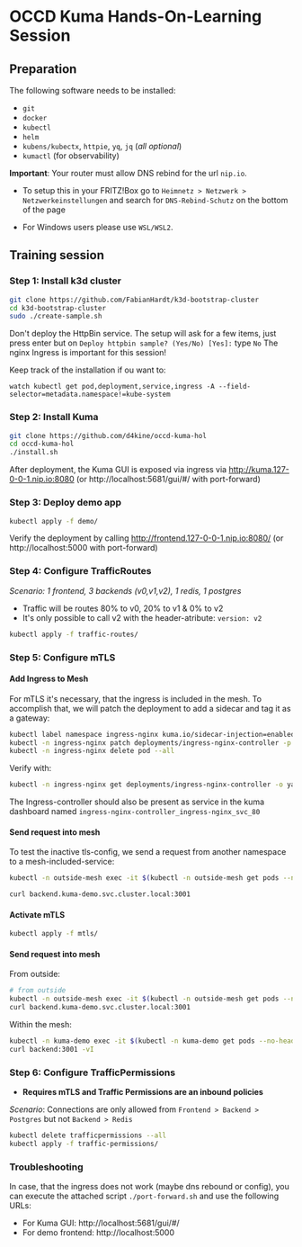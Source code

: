 # OCCD Kuma Hands-On-Learning Session

## Preparation

The following software needs to be installed:
- `git`
- `docker`
- `kubectl`
- `helm`
- `kubens/kubectx`, `httpie`, `yq`, `jq` (*all optional*)
- `kumactl` (for observability)

**Important**: Your router must allow DNS rebind for the url `nip.io`.
- To setup this in your FRITZ!Box go to `Heimnetz > Netzwerk > Netzwerkeinstellungen` and search for `DNS-Rebind-Schutz` on the bottom of the page

- For Windows users please use `WSL/WSL2`.


## Training session

### Step 1: Install k3d cluster

```sh
git clone https://github.com/FabianHardt/k3d-bootstrap-cluster
cd k3d-bootstrap-cluster
sudo ./create-sample.sh
```
Don't deploy the HttpBin service. The setup will ask for a few items, just press enter but on `Deploy httpbin sample? (Yes/No) [Yes]:` type `No`
The nginx Ingress is important for this session!

Keep track of the installation if ou want to:
```
watch kubectl get pod,deployment,service,ingress -A --field-selector=metadata.namespace!=kube-system
```


### Step 2: Install Kuma

```sh
git clone https://github.com/d4kine/occd-kuma-hol
cd occd-kuma-hol
./install.sh
```

After deployment, the Kuma GUI is exposed via ingress via http://kuma.127-0-0-1.nip.io:8080 (or http://localhost:5681/gui/#/ with port-forward)


### Step 3: Deploy demo app

```sh
kubectl apply -f demo/
```
Verify the deployment by calling http://frontend.127-0-0-1.nip.io:8080/ (or http://localhost:5000 with port-forward)


### Step 4: Configure TrafficRoutes

*Scenario: 1 frontend, 3 backends (v0,v1,v2), 1 redis, 1 postgres*
- Traffic will be routes 80% to v0, 20% to v1 & 0% to v2
- It's only possible to call v2 with the header-atribute: `version: v2`

```sh
kubectl apply -f traffic-routes/
```


### Step 5: Configure mTLS

#### Add Ingress to Mesh

For mTLS it's necessary, that the ingress is included in the mesh. To accomplish that, we will patch the deployment to add a sidecar and tag it as a gateway:

```sh
kubectl label namespace ingress-nginx kuma.io/sidecar-injection=enabled
kubectl -n ingress-nginx patch deployments/ingress-nginx-controller -p '{"spec":{"template":{"metadata":{"annotations":{"kuma.io/gateway":"enabled"}}}}}'
kubectl -n ingress-nginx delete pod --all
```

Verify with:
```sh
kubectl -n ingress-nginx get deployments/ingress-nginx-controller -o yaml | yq .spec.template.metadata
```

The Ingress-controller should also be present as service in the kuma dashboard named `ingress-nginx-controller_ingress-nginx_svc_80`

#### Send request into mesh

To test the inactive tls-config, we send a request from another namespace to a mesh-included-service:
```sh
kubectl -n outside-mesh exec -it $(kubectl -n outside-mesh get pods --no-headers -o custom-columns=":metadata.name") -- sh

curl backend.kuma-demo.svc.cluster.local:3001
```

#### Activate mTLS

```sh
kubectl apply -f mtls/
```

#### Send request into mesh

From outside:
```sh
# from outside
kubectl -n outside-mesh exec -it $(kubectl -n outside-mesh get pods --no-headers -o custom-columns=":metadata.name") -- sh
curl backend.kuma-demo.svc.cluster.local:3001
```

Within the mesh:
```sh
kubectl -n kuma-demo exec -it $(kubectl -n kuma-demo get pods --no-headers -o custom-columns=":metadata.name" | grep "demo-app-") -c kuma-fe -- sh
curl backend:3001 -vI
```


### Step 6: Configure TrafficPermissions

- **Requires mTLS and Traffic Permissions are an inbound policies**

*Scenario*: Connections are only allowed from `Frontend > Backend > Postgres` but not `Backend > Redis`

```sh
kubectl delete trafficpermissions --all
kubectl apply -f traffic-permissions/
```


### Troubleshooting

In case, that the ingress does not work (maybe dns rebound or config), you can execute the attached script `./port-forward.sh` and use the following URLs:
- For Kuma GUI: http://localhost:5681/gui/#/
- For demo frontend: http://localhost:5000
